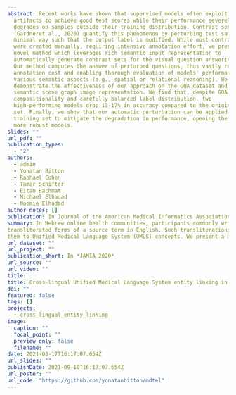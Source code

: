 ```yaml
---
abstract: Recent works have shown that supervised models often exploit data
  artifacts to achieve good test scores while their performance severely
  degrades on samples outside their training distribution. Contrast sets
  (Gardneret al., 2020) quantify this phenomenon by perturbing test samples in a
  minimal way such that the output label is modified. While most contrast sets
  were created manually, requiring intensive annotation effort, we present a
  novel method which leverages rich semantic input representation to
  automatically generate contrast sets for the visual question answering task.
  Our method computes the answer of perturbed questions, thus vastly reducing
  annotation cost and enabling thorough evaluation of models' performance on
  various semantic aspects (e.g., spatial or relational reasoning). We
  demonstrate the effectiveness of our approach on the GQA dataset and its
  semantic scene graph image representation. We find that, despite GQA's
  compositionality and carefully balanced label distribution, two
  high-performing models drop 13-17% in accuracy compared to the original test
  set. Finally, we show that our automatic perturbation can be applied to the
  training set to mitigate the degradation in performance, opening the door to
  more robust models.
slides: ""
url_pdf: ""
publication_types:
  - "2"
authors:
  - admin
  - Yonatan Bitton
  - Raphael Cohen
  - Tamar Schifter
  - Eitan Bachmat
  - Michael Elhadad
  - Noemie Elhadad
author_notes: []
publication: In Journal of the American Medical Informatics Association, Volume 27, Issue 10 (JAMIA 2020)
summary: In Hebrew online health communities, participants commonly write medical terms that appear as
transliterated forms of a source term in English. Such transliterations introduce high variability in text and challenge text-analytics methods. To reduce their variability, medical terms must be normalized, such as linking
them to Unified Medical Language System (UMLS) concepts. We present a method to identify both transliterated and translated Hebrew medical terms and link them with UMLS entities.
url_dataset: ""
url_project: ""
publication_short: In *JAMIA 2020*
url_source: ""
url_video: ""
title: 
title: Cross-lingual Unified Medical Language System entity linking in online health communities
doi: ""
featured: false
tags: []
projects:
  - cross_lingual_entity_linking
image:
  caption: ""
  focal_point: ""
  preview_only: false
  filename: ""
date: 2021-03-17T16:17:07.654Z
url_slides: ""
publishDate: 2021-09-10T16:17:07.654Z
url_poster: ""
url_code: "https://github.com/yonatanbitton/mdtel"
---
```

